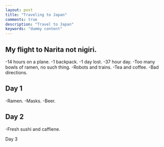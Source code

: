 ```yaml
---
layout: post
title: "Traveling to Japan"
comments: true
description: "Travel to Japan"
keywords: "dummy content"
---
```


## My flight to Narita not nigiri.
-14 hours on a plane.
-1 backpack.
-1 day lost.
-37 hour day.
-Too many bowls of ramen, no such thing.
-Robots and trains.
-Tea and coffee.
-Bad directions.

## Day 1
-Ramen.
-Masks.
-Beer.

## Day 2
-Fresh sushi and caffiene.

Day 3

